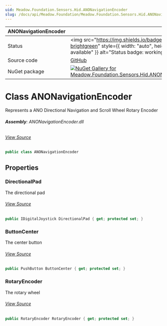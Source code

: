 ```yaml
---
uid: Meadow.Foundation.Sensors.Hid.ANONavigationEncoder
slug: /docs/api/Meadow.Foundation/Meadow.Foundation.Sensors.Hid.ANONavigationEncoder
---
```


| ANONavigationEncoder | |
|--------|--------|
| Status | <img src="https://img.shields.io/badge/Working-brightgreen" style={{ width: "auto", height: "-webkit-fill-available" }} alt="Status badge: working" /> |
| Source code | [GitHub](https://github.com/WildernessLabs/Meadow.Foundation/tree/main/Source/Meadow.Foundation.Peripherals/Sensors.Hid.ANONavigationEncoder) |
| NuGet package | <a href="https://www.nuget.org/packages/Meadow.Foundation.Sensors.Hid.ANONavigationEncoder/" target="_blank"><img src="https://img.shields.io/nuget/v/Meadow.Foundation.Sensors.Hid.ANONavigationEncoder.svg?label=Meadow.Foundation.Sensors.Hid.ANONavigationEncoder" alt="NuGet Gallery for Meadow.Foundation.Sensors.Hid.ANONavigationEncoder" /></a> |


# Class ANONavigationEncoder
Represents a ANO Directional Navigation and Scroll Wheel Rotary Encoder

###### **Assembly**: ANONavigationEncoder.dll
###### [View Source](https://github.com/WildernessLabs/Meadow.Foundation/blob/main/Source/Meadow.Foundation.Peripherals/Sensors.Hid.ANONavigationEncoder/Driver/ANONavigationEncoder.cs#L11)
```csharp title="Declaration"
public class ANONavigationEncoder
```
## Properties
### DirectionalPad
The directional pad
###### [View Source](https://github.com/WildernessLabs/Meadow.Foundation/blob/main/Source/Meadow.Foundation.Peripherals/Sensors.Hid.ANONavigationEncoder/Driver/ANONavigationEncoder.cs#L16)
```csharp title="Declaration"
public IDigitalJoystick DirectionalPad { get; protected set; }
```
### ButtonCenter
The center button
###### [View Source](https://github.com/WildernessLabs/Meadow.Foundation/blob/main/Source/Meadow.Foundation.Peripherals/Sensors.Hid.ANONavigationEncoder/Driver/ANONavigationEncoder.cs#L21)
```csharp title="Declaration"
public PushButton ButtonCenter { get; protected set; }
```
### RotaryEncoder
The rotary wheel
###### [View Source](https://github.com/WildernessLabs/Meadow.Foundation/blob/main/Source/Meadow.Foundation.Peripherals/Sensors.Hid.ANONavigationEncoder/Driver/ANONavigationEncoder.cs#L26)
```csharp title="Declaration"
public RotaryEncoder RotaryEncoder { get; protected set; }
```
